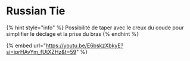 # Russian Tie



{% hint style="info" %}
Possibilité de taper avec le creux du coude pour simplifier le déclage et la prise du bras
{% endhint %}

{% embed url="https://youtu.be/E6bskzXbkyE?si=iprHAvYm_fUtXZHz&t=59" %}
